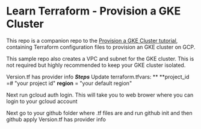 # Learn Terraform - Provision a GKE Cluster

This repo is a companion repo to the [Provision a GKE Cluster tutorial](https://developer.hashicorp.com/terraform/tutorials/kubernetes/gke), containing Terraform configuration files to provision an GKE cluster on GCP.

This sample repo also creates a VPC and subnet for the GKE cluster. This is not
required but highly recommended to keep your GKE cluster isolated.

Version.tf has provider info
***Steps***
Update terraform.tfvars:
**    **project_id =#  "your project id"
    **region**     = "your default region"

Next run gcloud auth login. This will take you to web brower where you can login to your gcloud account

Next go to your github folder where .tf files are and run github init and then github apply
Version.tf has provider info